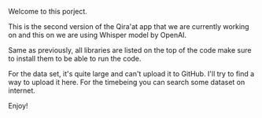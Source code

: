 Welcome to this porject. 

This is the second version of the Qira'at app that we are currently working on and this on we are using Whisper model by OpenAI. 

Same as previously, all libraries are listed on the top of the code make sure to install them to be able to run the code.

For the data set, it's quite large and can't upload it to GitHub. I'll try to find a way to upload it here. For the timebeing you can search some dataset on internet. 

Enjoy!
